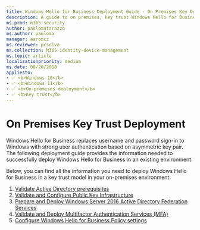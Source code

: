 ```yaml
---
title: Windows Hello for Business Deployment Guide - On Premises Key Deployment
description: A guide to on premises, key trust Windows Hello for Business deployment.
ms.prod: m365-security
author: paolomatarazzo
ms.author: paoloma
manager: aaroncz
ms.reviewer: prsriva
ms.collection: M365-identity-device-management
ms.topic: article
localizationpriority: medium
ms.date: 08/20/2018
appliesto:
- ✅ <b>Windows 10</b>
- ✅ <b>Windows 11</b>
- ✅ <b>On-premises deployment</b>
- ✅ <b>Key trust</b>
---
```

# On Premises Key Trust Deployment

Windows Hello for Business replaces username and password sign-in to Windows with strong user authentication based on asymmetric key pair.  The following deployment guide provides the information needed to successfully deploy Windows Hello for Business in an existing environment.  

Below, you can find all the information you need to deploy Windows Hello for Business in a key trust model in your on-premises environment:

1. [Validate Active Directory prerequisites](hello-key-trust-validate-ad-prereq.md)
2. [Validate and Configure Public Key Infrastructure](hello-key-trust-validate-pki.md)
3. [Prepare and Deploy Windows Server 2016 Active Directory Federation Services](hello-key-trust-adfs.md)
4. [Validate and Deploy Multifactor Authentication Services (MFA)](hello-key-trust-validate-deploy-mfa.md)
5. [Configure Windows Hello for Business Policy settings](hello-key-trust-policy-settings.md)
